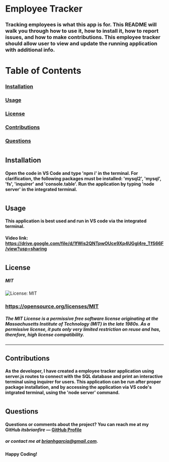 # Employee Tracker
  ### Tracking employees is what this app is for. This README will walk you through how to use it, how to install it, how to report issues, and how to make contributions. This employee tracker should allow user to view and update the running application with additional info. 
  
  # Table of Contents  
  ### [Installation](#installation)
  ### [Usage](#usage) 
  ### [License](#license) 
  ### [Contributions](#contributions) 
  ### [Questions](#questions) 
  
  #
  ## Installation
  #### Open the code in VS Code and type 'npm i' in the terminal. For clarification, the following packages must be installed: 'mysql2', 'mysql', 'fs', 'inquirer' and 'console.table'. Run the application by typing 'node server' in the integrated terminal.
  #
  ## Usage
  #### This application is best used and run in VS code via the integrated terminal.

  #### Video link: https://drive.google.com/file/d/1fWis2QNTpwOUce9Xp4UGgl4re_TfS66F/view?usp=sharing

  #
  ## License
  ##### MIT

  ![License: MIT](https://img.shields.io/badge/License-MIT-yellow.svg)
  ### https://opensource.org/licenses/MIT
  #####  The MIT License is a permissive free software license originating at the Massachusetts Institute of Technology (MIT) in the late 1980s. As a permissive license, it puts only very limited restriction on reuse and has, therefore, high license compatibility.

  ---
  
  ## Contributions
  #### As the developer, I have created a employee tracker application using server.js routes to connect with the SQL database and print an interactive terminal using inquirer for users. This application can be run after proper package installation, and by accessing the application via VS code's intgrated terminal, using the 'node server' command. 
  
  #
  ## Questions
  #### Questions or comments about the project? You can reach me at my GitHub *itsbrianfire* — [GitHub Profile](https://www.github.com/itsbrianfire)
  ##### or contact me at brianhgarcia@gmail.com.

  #### Happy Coding!